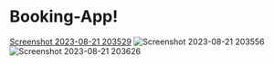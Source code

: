 # Booking-App!
[Screenshot 2023-08-21 203529](https://github.com/SiddiqulHaque/Booking-App/assets/100213342/0a5291a7-2e82-4bc8-8996-5b6f7fccf67b)
![Screenshot 2023-08-21 203556](https://github.com/SiddiqulHaque/Booking-App/assets/100213342/ce879ebc-fc76-4796-88f5-9f871cee08af)
![Screenshot 2023-08-21 203626](https://github.com/SiddiqulHaque/Booking-App/assets/100213342/5c76fb39-2303-494f-8d12-40ca175189ad)
